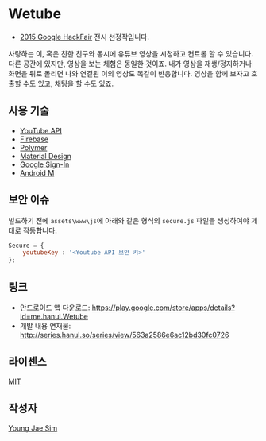 # Wetube
- [2015 Google HackFair](http://googledevkr.blogspot.kr/2015/10/hack.html) 전시 선정작입니다.

사랑하는 이, 혹은 친한 친구와 동시에 유튜브 영상을 시청하고 컨트롤 할 수 있습니다. 다른 공간에 있지만, 영상을 보는 체험은 동일한 것이죠. 내가 영상을 재생/정지하거나 화면을 뒤로 돌리면 나와 연결된 이의 영상도 똑같이 반응합니다. 영상을 함께 보자고 호출할 수도 있고, 채팅을 할 수도 있죠.

## 사용 기술
- [YouTube API](https://www.youtube.com/yt/dev/ko/api-resources.html)
- [Firebase](https://www.firebase.com/)
- [Polymer](https://www.polymer-project.org/1.0/)
- [Material Design](https://www.google.com/design/spec/material-design/introduction.html)
- [Google Sign-In](https://developers.google.com/+/web/signin/)
- [Android M](https://www.android.com/versions/marshmallow-6-0/)

## 보안 이슈
빌드하기 전에 `assets\www\js`에 아래와 같은 형식의 `secure.js` 파일을 생성하여야 제대로 작동합니다.
```javascript
Secure = {
	youtubeKey : '<Youtube API 보안 키>'
};
```

## 링크
- 안드로이드 앱 다운로드: https://play.google.com/store/apps/details?id=me.hanul.Wetube
- 개발 내용 연재물: http://series.hanul.so/series/view/563a2586e6ac12bd30fc0726

## 라이센스
[MIT](../../LICENSE)

## 작성자
[Young Jae Sim](https://github.com/Hanul)